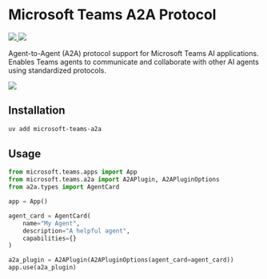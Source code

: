 # Microsoft Teams A2A Protocol

<p>
    <a href="https://pypi.org/project/microsoft-teams-a2a/" target="_blank">
        <img src="https://img.shields.io/pypi/v/microsoft-teams-a2a" />
    </a>
    <a href="https://pypi.org/project/microsoft-teams-a2a" target="_blank">
        <img src="https://img.shields.io/pypi/dw/microsoft-teams-a2a" />
    </a>
</p>

Agent-to-Agent (A2A) protocol support for Microsoft Teams AI applications.
Enables Teams agents to communicate and collaborate with other AI agents using standardized protocols.

<a href="https://microsoft.github.io/teams-ai" target="_blank">
    <img src="https://img.shields.io/badge/📖 Getting Started-blue?style=for-the-badge" />
</a>

## Installation

```bash
uv add microsoft-teams-a2a
```

## Usage

```python
from microsoft.teams.apps import App
from microsoft.teams.a2a import A2APlugin, A2APluginOptions
from a2a.types import AgentCard

app = App()

agent_card = AgentCard(
    name="My Agent",
    description="A helpful agent",
    capabilities={}
)

a2a_plugin = A2APlugin(A2APluginOptions(agent_card=agent_card))
app.use(a2a_plugin)
```
